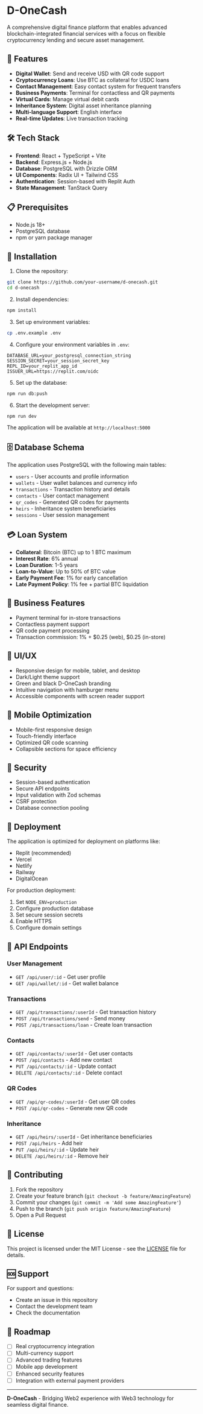 # D-OneCash

A comprehensive digital finance platform that enables advanced blockchain-integrated financial services with a focus on flexible cryptocurrency lending and secure asset management.

## 🚀 Features

- **Digital Wallet**: Send and receive USD with QR code support
- **Cryptocurrency Loans**: Use BTC as collateral for USDC loans
- **Contact Management**: Easy contact system for frequent transfers
- **Business Payments**: Terminal for contactless and QR payments
- **Virtual Cards**: Manage virtual debit cards
- **Inheritance System**: Digital asset inheritance planning
- **Multi-language Support**: English interface
- **Real-time Updates**: Live transaction tracking

## 🛠 Tech Stack

- **Frontend**: React + TypeScript + Vite
- **Backend**: Express.js + Node.js
- **Database**: PostgreSQL with Drizzle ORM
- **UI Components**: Radix UI + Tailwind CSS
- **Authentication**: Session-based with Replit Auth
- **State Management**: TanStack Query

## 📋 Prerequisites

- Node.js 18+ 
- PostgreSQL database
- npm or yarn package manager

## 🔧 Installation

1. Clone the repository:
```bash
git clone https://github.com/your-username/d-onecash.git
cd d-onecash
```

2. Install dependencies:
```bash
npm install
```

3. Set up environment variables:
```bash
cp .env.example .env
```

4. Configure your environment variables in `.env`:
```
DATABASE_URL=your_postgresql_connection_string
SESSION_SECRET=your_session_secret_key
REPL_ID=your_replit_app_id
ISSUER_URL=https://replit.com/oidc
```

5. Set up the database:
```bash
npm run db:push
```

6. Start the development server:
```bash
npm run dev
```

The application will be available at `http://localhost:5000`

## 🗄️ Database Schema

The application uses PostgreSQL with the following main tables:
- `users` - User accounts and profile information
- `wallets` - User wallet balances and currency info
- `transactions` - Transaction history and details
- `contacts` - User contact management
- `qr_codes` - Generated QR codes for payments
- `heirs` - Inheritance system beneficiaries
- `sessions` - User session management

## 💳 Loan System

- **Collateral**: Bitcoin (BTC) up to 1 BTC maximum
- **Interest Rate**: 6% annual
- **Loan Duration**: 1-5 years
- **Loan-to-Value**: Up to 50% of BTC value
- **Early Payment Fee**: 1% for early cancellation
- **Late Payment Policy**: 1% fee + partial BTC liquidation

## 🏢 Business Features

- Payment terminal for in-store transactions
- Contactless payment support
- QR code payment processing
- Transaction commission: 1% + $0.25 (web), $0.25 (in-store)

## 🎨 UI/UX

- Responsive design for mobile, tablet, and desktop
- Dark/Light theme support
- Green and black D-OneCash branding
- Intuitive navigation with hamburger menu
- Accessible components with screen reader support

## 📱 Mobile Optimization

- Mobile-first responsive design
- Touch-friendly interface
- Optimized QR code scanning
- Collapsible sections for space efficiency

## 🔐 Security

- Session-based authentication
- Secure API endpoints
- Input validation with Zod schemas
- CSRF protection
- Database connection pooling

## 🚀 Deployment

The application is optimized for deployment on platforms like:
- Replit (recommended)
- Vercel
- Netlify
- Railway
- DigitalOcean

For production deployment:
1. Set `NODE_ENV=production`
2. Configure production database
3. Set secure session secrets
4. Enable HTTPS
5. Configure domain settings

## 📝 API Endpoints

### User Management
- `GET /api/user/:id` - Get user profile
- `GET /api/wallet/:id` - Get wallet balance

### Transactions
- `GET /api/transactions/:userId` - Get transaction history
- `POST /api/transactions/send` - Send money
- `POST /api/transactions/loan` - Create loan transaction

### Contacts
- `GET /api/contacts/:userId` - Get user contacts
- `POST /api/contacts` - Add new contact
- `PUT /api/contacts/:id` - Update contact
- `DELETE /api/contacts/:id` - Delete contact

### QR Codes
- `GET /api/qr-codes/:userId` - Get user QR codes
- `POST /api/qr-codes` - Generate new QR code

### Inheritance
- `GET /api/heirs/:userId` - Get inheritance beneficiaries
- `POST /api/heirs` - Add heir
- `PUT /api/heirs/:id` - Update heir
- `DELETE /api/heirs/:id` - Remove heir

## 🤝 Contributing

1. Fork the repository
2. Create your feature branch (`git checkout -b feature/AmazingFeature`)
3. Commit your changes (`git commit -m 'Add some AmazingFeature'`)
4. Push to the branch (`git push origin feature/AmazingFeature`)
5. Open a Pull Request

## 📄 License

This project is licensed under the MIT License - see the [LICENSE](LICENSE) file for details.

## 🆘 Support

For support and questions:
- Create an issue in this repository
- Contact the development team
- Check the documentation

## 🎯 Roadmap

- [ ] Real cryptocurrency integration
- [ ] Multi-currency support
- [ ] Advanced trading features
- [ ] Mobile app development
- [ ] Enhanced security features
- [ ] Integration with external payment providers

---

**D-OneCash** - Bridging Web2 experience with Web3 technology for seamless digital finance.